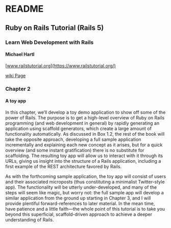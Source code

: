# README


## Ruby on Rails Tutorial (Rails 5)

### Learn Web Development with Rails

#### Michael Hartl

[www.railstutorial.org](https://www.railstutorial.org/)

[wiki Page](https://github.com/murat-aka/ruby1/wiki)

### Chapter 2

#### A toy app

In this chapter, we’ll develop a toy demo application to show off some of the power of Rails. The purpose is to get a high-level overview of Ruby on Rails programming (and web development in general) by rapidly generating an application using scaffold generators, which create a large amount of functionality automatically. As discussed in Box 1.2, the rest of the book will take the opposite approach, developing a full sample application incrementally and explaining each new concept as it arises, but for a quick overview (and some instant gratification) there is no substitute for scaffolding. The resulting toy app will allow us to interact with it through its URLs, giving us insight into the structure of a Rails application, including a first example of the REST architecture favored by Rails.

As with the forthcoming sample application, the toy app will consist of users and their associated microposts (thus constituting a minimalist Twitter-style app). The functionality will be utterly under-developed, and many of the steps will seem like magic, but worry not: the full sample app will develop a similar application from the ground up starting in Chapter 3, and I will provide plentiful forward-references to later material. In the mean time, have patience and a little faith—the whole point of this tutorial is to take you beyond this superficial, scaffold-driven approach to achieve a deeper understanding of Rails.
